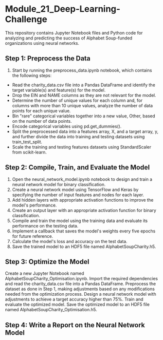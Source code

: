 # Module_21_Deep-Learning-Challenge

This repository contains Jupyter Notebook files and Python code for analyzing and predicting the success of Alphabet Soup-funded organizations using neural networks.

## Step 1: Preprocess the Data
1) Start by running the preprocess_data.ipynb notebook, which contains the following steps:
* Read the charity_data.csv file into a Pandas DataFrame and identify the target variable(s) and feature(s) for the model.
* Drop the EIN and NAME columns as they are not relevant for the model.
* Determine the number of unique values for each column and, for columns with more than 10 unique values, analyze the number of data points for each unique value.
* Bin "rare" categorical variables together into a new value, Other, based on the number of data points.
* Encode categorical variables using pd.get_dummies().
* Split the preprocessed data into a features array, X, and a target array, y, and further divide the data into training and testing datasets using train_test_split.
* Scale the training and testing features datasets using StandardScaler from scikit-learn.

## Step 2: Compile, Train, and Evaluate the Model
1) Open the neural_network_model.ipynb notebook to design and train a neural network model for binary classification.
2) Create a neural network model using TensorFlow and Keras by specifying the number of input features and nodes for each layer.
3) Add hidden layers with appropriate activation functions to improve the model's performance.
4) Create an output layer with an appropriate activation function for binary classification.
5) Compile and train the model using the training data and evaluate its performance on the testing data.
6) Implement a callback that saves the model's weights every five epochs for future reference.
7) Calculate the model's loss and accuracy on the test data.
8) Save the trained model to an HDF5 file named AlphabetSoupCharity.h5.

## Step 3: Optimize the Model
Create a new Jupyter Notebook named AlphabetSoupCharity_Optimisation.ipynb.
Import the required dependencies and read the charity_data.csv file into a Pandas DataFrame.
Preprocess the dataset as done in Step 1, making adjustments based on any modifications needed from the optimization process.
Design a neural network model with adjustments to achieve a target accuracy higher than 75%.
Train and evaluate the optimized model.
Save the optimized model to an HDF5 file named AlphabetSoupCharity_Optimisation.h5.

## Step 4: Write a Report on the Neural Network Model
